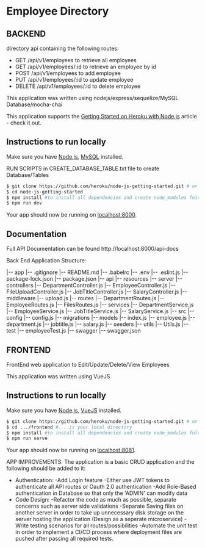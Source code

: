 # Employee Directory

## BACKEND

 directory api containing the following routes:

- GET /api/v1/employees  to retrieve all employees
- GET /api/v1/employees/:id to retrieve an employee by id
- POST /api/v1/employees to add employee
- PUT /api/v1/employees/:id to update employee
- DELETE /api/v1/employees/:id to delete employee

This application was written using nodejs/express/sequelize/MySQL Database/mocha-chai

This application supports the [Getting Started on Heroku with Node.js](https://devcenter.heroku.com/articles/getting-started-with-nodejs) article - check it out.

## Instructions to run locally

Make sure you have [Node.js](http://nodejs.org/), [MySQL](https://dev.mysql.com/downloads/) installed.

RUN SCRIPTS in CREATE_DATABASE_TABLE.txt file to create Database/Tables

```sh
$ git clone https://github.com/heroku/node-js-getting-started.git # or clone your own fork
$ cd node-js-getting-started
$ npm install #to install all dependencies and create node_modules folder
$ npm run dev
```

Your app should now be running on [localhost:8000](http://localhost:8000/).

## Documentation

Full API Documentation can be found
http://localhost:8000/api-docs


Back End Application Structure:

|-- app
    |-- .gitignore
    |-- README.md
    |-- .babelrc
    |-- .env
    |-- .eslint.js
    |-- package-lock.json
    |-- package.json
    |-- api
        |-- resources
        |-- server
            |-- controllers
                |-- DepartmentController.js
                |-- EmployeeController.js
                |-- FileUploadController.js
                |-- JobTitleController.js
                |-- SalaryController.js
            |-- middleware
                |-- upload.js
            |-- routes
                |-- DepartmentRoutes.js
                |-- EmployeeRoutes.js
                |-- FilesRoutes.js
            |-- services
                |-- DepartmentService.js
                |-- EmployeeService.js
                |-- JobTitleService.js
                |-- SalaryService.js
            |-- src
                |-- config
                    |-- config.js
                |-- migrations
                |-- models
                    |-- index.js
                    |-- employee.js
                    |-- department.js
                    |-- jobtitle.js
                    |-- salary.js
                |-- seeders
            |-- utils
                |-- Utils.js
        |-- test
            |-- employeeTest.js
        |-- swagger
            |-- swagger.json


## FRONTEND

FrontEnd web application to Edit/Update/Delete/View Employees

This application was written using VueJS

## Instructions to run locally

Make sure you have [Node.js](http://nodejs.org/), [VueJS](https://vuejs.org/v2/guide/installation.html) installed.

```sh
$ git clone https://github.com/heroku/node-js-getting-started.git # or clone your own fork
$ cd .../frontend #... is your local directory
$ npm install #to install all dependencies and create node_modules folder
$ npm run serve
```

Your app should now be running on [localhost:8081](http://localhost:8081/).



APP IMPROVEMENTS:
The application is a basic CRUD application and the following should be added to it:
- Authentication:
  -Add Login feature
  -Either use JWT tokens to authenticate all API routes or Oauth 2.0 authentication
  -Add Role-Based authentication in Database so that only the 'ADMIN' can modify data
- Code Design:
  -Refactor the code as much as possible, separate concerns such as server side validations
  -Separate Saving files on another server in order to take up unnecessary disk storage on the server hosting the application (Design as a seperate microservice)
  -Write testing scenarios for all routes/possibilities
  -Automate the unit test in order to implement a CI/CD process where deployment files are pushed after passing all required tests.


